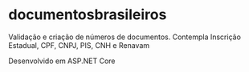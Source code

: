 # documentosbrasileiros
Validação e criação de números de documentos. Contempla Inscrição Estadual, CPF, CNPJ, PIS, CNH e Renavam

Desenvolvido em ASP.NET Core
